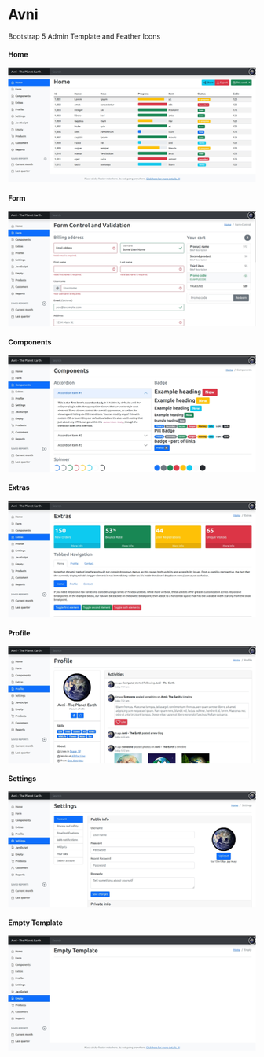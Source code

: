 # Avni
Bootstrap 5 Admin Template and Feather Icons

<h4> Home </h4>

![springbootrocks](https://github.com/ajkr195/Avni/blob/main/screenshots/home.jpg)

<h4> Form </h4>

![springbootrocks](https://github.com/ajkr195/Avni/blob/main/screenshots/form.jpg)

<h4> Components </h4>

![springbootrocks](https://github.com/ajkr195/Avni/blob/main/screenshots/components.jpg)

<h4> Extras </h4>

![springbootrocks](https://github.com/ajkr195/Avni/blob/main/screenshots/extras.jpg)

<h4> Profile </h4>

![springbootrocks](https://github.com/ajkr195/Avni/blob/main/screenshots/profile.jpg)

<h4> Settings </h4>

![springbootrocks](https://github.com/ajkr195/Avni/blob/main/screenshots/settings.jpg)

<h4> Empty Template </h4>

![springbootrocks](https://github.com/ajkr195/Avni/blob/main/screenshots/empty.jpg)
